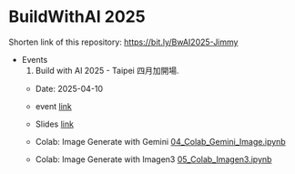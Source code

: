 # BuildWithAI 2025

Shorten link of this repository: https://bit.ly/BwAI2025-Jimmy

- Events
  1. Build with AI 2025 - Taipei 四月加開場.
  - Date: 2025-04-10
  - event [link](https://gdg.community.dev/e/m2bd5n/)
  - Slides [link](https://drive.google.com/file/d/1dozOz_GSxqmi2qXHXbGFPpyeV32rt1C0/view)

  - Colab: Image Generate with Gemini [04_Colab_Gemini_Image.ipynb](https://github.com/jimmyliao/BwAI2025/blob/main/04_Colab_Gemini_Image.ipynb)
  - Colab: Image Generate with Imagen3 [05_Colab_Imagen3.ipynb](https://github.com/jimmyliao/BwAI2025/blob/main/05_Colab_Imagen3.ipynb)


